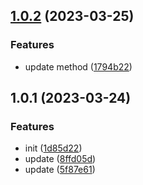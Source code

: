 

## [1.0.2](https://github.com/fang-kang/js-utils/compare/1.0.1...1.0.2) (2023-03-25)


### Features

* update method ([1794b22](https://github.com/fang-kang/js-utils/commit/1794b22150c6ddbcd4a742a6727711b322a7cb9d))

## 1.0.1 (2023-03-24)


### Features

* init ([1d85d22](https://github.com/fang-kang/js-utils/commit/1d85d22d4058302110765665f37220e128b1f63f))
* update ([8ffd05d](https://github.com/fang-kang/js-utils/commit/8ffd05d810933a99b05e355fcbc90bda31b47037))
* update ([5f87e61](https://github.com/fang-kang/js-utils/commit/5f87e61fd0b57366937a5007687ca12af9bebd2a))
